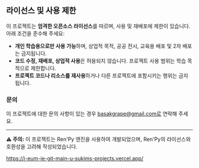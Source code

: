 ## 라이선스 및 사용 제한
이 프로젝트는 **엄격한 오픈소스 라이선스**를 따르며, 사용 및 재배포에 제한이 있습니다. 아래 조건을 준수해 주세요:

- **개인 학습용으로만 사용 가능**하며, 상업적 목적, 공공 전시, 교육용 배포 및 2차 배포는 금지됩니다.
- **코드 수정, 재배포, 상업적 사용**은 허용되지 않습니다. 프로젝트 사용 범위는 학습 목적으로 제한합니다.
- **프로젝트 코드나 리소스를 재사용**하거나 다른 프로젝트에 포함시키는 행위는 금지됩니다.

### 문의
이 프로젝트에 대한 문의 사항이 있는 경우 basakgrape@gmail.com로 연락해 주세요.

---

**⚠️ 주의:** 이 프로젝트는 Ren'Py 엔진을 사용하여 개발되었으며, Ren'Py의 라이선스와 호환성을 고려해 작성되었습니다.

https://i-eum-je-git-main-u-sukims-projects.vercel.app/
